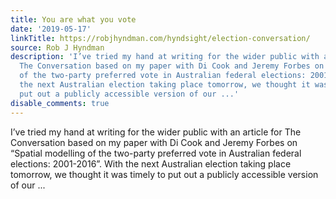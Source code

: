 ```yaml
---
title: You are what you vote
date: '2019-05-17'
linkTitle: https://robjhyndman.com/hyndsight/election-conversation/
source: Rob J Hyndman
description: 'I’ve tried my hand at writing for the wider public with an article for
  The Conversation based on my paper with Di Cook and Jeremy Forbes on “Spatial modelling
  of the two-party preferred vote in Australian federal elections: 2001-2016”. With
  the next Australian election taking place tomorrow, we thought it was timely to
  put out a publicly accessible version of our ...'
disable_comments: true
---
```

I’ve tried my hand at writing for the wider public with an article for The Conversation based on my paper with Di Cook and Jeremy Forbes on “Spatial modelling of the two-party preferred vote in Australian federal elections: 2001-2016”. With the next Australian election taking place tomorrow, we thought it was timely to put out a publicly accessible version of our ...